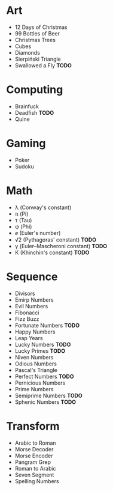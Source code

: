 Art
===

* 12 Days of Christmas
* 99 Bottles of Beer
* Christmas Trees
* Cubes
* Diamonds
* Sierpiński Triangle
* Swallowed a Fly **TODO**

Computing
=========

* Brainfuck
* Deadfish **TODO**
* Quine

Gaming
======

* Poker
* Sudoku

Math
====

* λ  (Conway's constant)
* π  (Pi)
* τ  (Tau)
* φ  (Phi)
* 𝑒  (Euler's number)
* √2 (Pythagoras' constant) **TODO**
* γ  (Euler–Mascheroni constant) **TODO**
* K  (Khinchin's constant) **TODO**

Sequence
========

* Divisors
* Emirp Numbers
* Evil Numbers
* Fibonacci
* Fizz Buzz
* Fortunate Numbers **TODO**
* Happy Numbers
* Leap Years
* Lucky Numbers **TODO**
* Lucky Primes **TODO**
* Niven Numbers
* Odious Numbers
* Pascal's Triangle
* Perfect Numbers **TODO**
* Pernicious Numbers
* Prime Numbers
* Semiprime Numbers **TODO**
* Sphenic Numbers **TODO**

Transform
=========

* Arabic to Roman
* Morse Decoder
* Morse Encoder
* Pangram Grep
* Roman to Arabic
* Seven Segment
* Spelling Numbers
